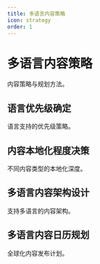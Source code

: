 ```yaml
---
title: 多语言内容策略
icon: strategy
order: 1
---
```


# 多语言内容策略

内容策略与规划方法。

## 语言优先级确定

语言支持的优先级策略。

## 内容本地化程度决策

不同内容类型的本地化深度。

## 多语言内容架构设计

支持多语言的内容架构。

## 多语言内容日历规划

全球化内容发布计划。

